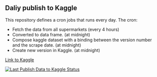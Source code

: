 
Daliy publish to Kaggle
-------

This repository defines a cron jobs that runs every day.
The cron: 
  - Fetch the data from all supermarkets (every 4 hours)
  - Converted to data frame. (at midnight)
  - Compose kaggle dataset with a binding between the version number and the scrape date. (at midnight)
  - Create new version in Kaggle. (at midnight)


[Link to Kaggle](https://www.kaggle.com/datasets/erlichsefi/israeli-supermarkets-2024)

[![Last Publish Data to Kaggle Status](https://github.com/OpenIsraeliSupermarkets/daily-publish-supermarket-data/actions/workflows/publishing.yml/badge.svg)](https://github.com/OpenIsraeliSupermarkets/daily-publish-supermarket-data/actions/workflows/publishing.yml)
